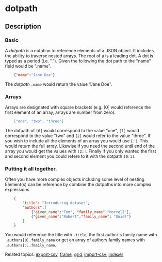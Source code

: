 
# dotpath 

## Description

### Basic

A _dotpath_ is a notation to reference elements of a JSON object. 
It includes the ability to traverse nested arrays.  The root of a 
is a leading dot. A dot is typed as a period (i.e. "."). Given 
the following the dot path to the "name" field would be ".name".

```json
    {"name":"Jane Doe"}
```

The _dotpath_ `.name` would return the value "Jane Doe".

### Arrays

Arrays are designated with square brackets (e.g. [0] would reference 
the first element of an array, arrays are number from zero).

```json
    ["one", "two", "three"]
```

The dotpath of `[0]` would correspond to the value "one", `[1]` 
would correspond to the value "two" and `[2]` would refer to the 
value "three". If you wish to include all the elements of an array 
you would use `[:]`. This would return the full array.  Likewise if 
you need the second until end of the array you would get the values 
with `[2:]`.  Finally if you only wanted the first and second element 
you could refere to it with the dotpath `[0:1]`.

### Putting it all together.

Often you have more complex objects including some level of nesting.
Element(s) can be reference by combine the dotpaths into more complex
expressions.

```json
    {
        "title": "Introducing dataset",
        "authors":[
            {"given_name":"Tom", "family_name":"Morrell"},
            {"given_name":"Robert","family_name": "Doiel"}
        ]
    }
```

You would reference the title with `.title`, the first author's 
family name with `.authors[0].family_name` or get an array of 
authors family names with `.authors[:].fmaily_name`.

Related topics: [export-csv](export-csv.html), [frame](frame.html), [grid](grid.html), [import-csv](import-csv.html), [indexer](indexer.html)

